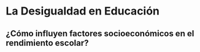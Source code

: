 # La Desigualdad en Educación
## ¿Cómo influyen factores socioeconómicos en el rendimiento escolar?
